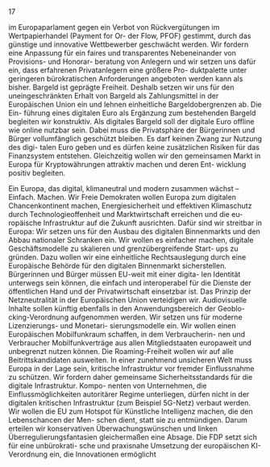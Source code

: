  
17 
 
im Europaparlament gegen ein Verbot von Rückvergütungen im Wertpapierhandel (Payment for Or-
der Flow, PFOF) gestimmt, durch das günstige und innovative Wettbewerber geschwächt werden. Wir 
fordern eine Anpassung für ein faires und transparentes Nebeneinander von Provisions- und Honorar-
beratung von Anlegern und wir setzen uns dafür ein, dass erfahrenen Privatanlegern eine größere Pro-
duktpalette unter geringeren bürokratischen Anforderungen angeboten werden kann als bisher. 
Bargeld ist geprägte Freiheit. Deshalb setzen wir uns für den uneingeschränkten Erhalt von Bargeld als 
Zahlungsmittel in der Europäischen Union ein und lehnen einheitliche Bargeldobergrenzen ab. Die Ein-
führung eines digitalen Euro als Ergänzung zum bestehenden Bargeld begleiten wir konstruktiv. Als 
digitales Bargeld soll der digitale Euro offline wie online nutzbar sein. Dabei muss die Privatsphäre der 
Bürgerinnen und Bürger vollumfänglich geschützt bleiben. Es darf keinen Zwang zur Nutzung des digi-
talen Euro geben und es dürfen keine zusätzlichen Risiken für das Finanzsystem entstehen. Gleichzeitig 
wollen wir den gemeinsamen Markt in Europa für Kryptowährungen attraktiv machen und deren Ent-
wicklung positiv begleiten. 
 
Ein Europa, das digital, klimaneutral und modern zusammen wächst –  
Einfach. Machen. 
Wir Freie Demokraten wollen Europa zum digitalen Chancenkontinent machen, Energiesicherheit 
und effektiven Klimaschutz durch Technologieoffenheit und Marktwirtschaft erreichen und die eu-
ropäische Infrastruktur auf die Zukunft ausrichten. Dafür sind wir streitbar in Europa: 
Wir setzen uns für den Ausbau des digitalen Binnenmarkts und den Abbau nationaler Schranken ein. 
Wir wollen es einfacher machen, digitale Geschäftsmodelle zu skalieren und grenzübergreifende Start-
ups zu gründen. Dazu wollen wir eine einheitliche Rechtsauslegung durch eine Europäische Behörde 
für den digitalen Binnenmarkt sicherstellen. Bürgerinnen und Bürger müssen EU-weit mit einer digita-
len Identität unterwegs sein können, die einfach und interoperabel für die Dienste der öffentlichen 
Hand und der Privatwirtschaft einsetzbar ist. Das Prinzip der Netzneutralität in der Europäischen Union 
verteidigen wir. Audiovisuelle Inhalte sollen künftig ebenfalls in den Anwendungsbereich der Geoblo-
cking-Verordnung aufgenommen werden. Wir setzen uns für moderne Lizenzierungs- und Monetari-
sierungsmodelle ein. Wir wollen einen Europäischen Mobilfunkraum schaffen, in dem Verbraucherin-
nen und Verbraucher Mobilfunkverträge aus allen Mitgliedstaaten europaweit und unbegrenzt nutzen 
können. Die Roaming-Freiheit wollen wir auf alle Beitrittskandidaten ausweiten. In einer zunehmend 
unsicheren Welt muss Europa in der Lage sein, kritische Infrastruktur vor fremder Einflussnahme zu 
schützen. Wir fordern daher gemeinsame Sicherheitsstandards für die digitale Infrastruktur. Kompo-
nenten von Unternehmen, die Einflussmöglichkeiten autoritärer Regime unterliegen, dürfen nicht in 
der digitalen kritischen Infrastruktur (zum Beispiel 5G-Netz) verbaut werden. 
Wir wollen die EU zum Hotspot für Künstliche Intelligenz machen, die den Lebenschancen der Men-
schen dient, statt sie zu entmündigen. Darum erteilen wir konservativen Überwachungswünschen und 
linken Überregulierungsfantasien gleichermaßen eine Absage. Die FDP setzt sich für eine unbürokrati-
sche und praxisnahe Umsetzung der europäischen KI-Verordnung ein, die Innovationen ermöglicht 
